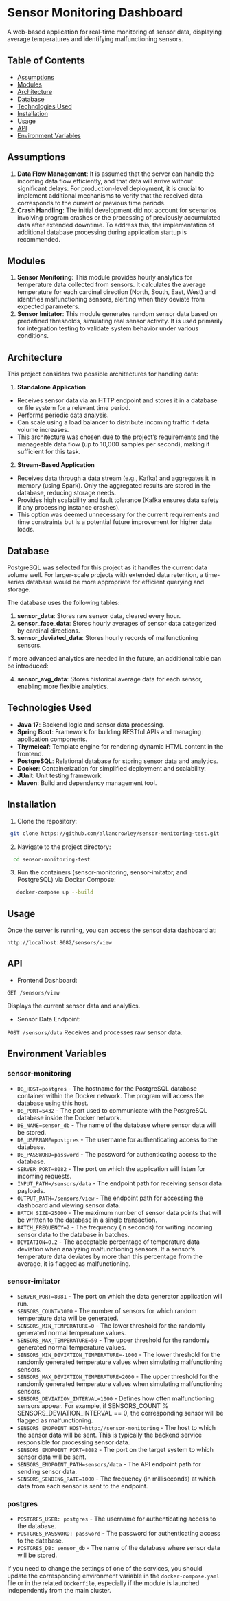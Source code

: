 # Sensor Monitoring Dashboard

A web-based application for real-time monitoring of sensor data, displaying average temperatures and identifying malfunctioning sensors.

## Table of Contents

- [Assumptions](#assumptions)
- [Modules](#modules)
- [Architecture](#architecture)
- [Database](#database)
- [Technologies Used](#technologies-used)
- [Installation](#installation)
- [Usage](#usage)
- [API](#api)
- [Environment Variables](#environment-variables)


## Assumptions

1. **Data Flow Management**: It is assumed that the server can handle the incoming data flow efficiently, and that data will arrive without significant delays. For production-level deployment, it is crucial to implement additional mechanisms to verify that the received data corresponds to the current or previous time periods.
2. **Crash Handling**: The initial development did not account for scenarios involving program crashes or the processing of previously accumulated data after extended downtime. To address this, the implementation of additional database processing during application startup is recommended.

## Modules

1. **Sensor Monitoring**: This module provides hourly analytics for temperature data collected from sensors. It calculates the average temperature for each cardinal direction (North, South, East, West) and identifies malfunctioning sensors, alerting when they deviate from expected parameters.
2. **Sensor Imitator**: This module generates random sensor data based on predefined thresholds, simulating real sensor activity. It is used primarily for integration testing to validate system behavior under various conditions.

## Architecture

This project considers two possible architectures for handling data:

1. **Standalone Application**
- Receives sensor data via an HTTP endpoint and stores it in a database or file system for a relevant time period.
- Performs periodic data analysis.
- Can scale using a load balancer to distribute incoming traffic if data volume increases.
- This architecture was chosen due to the project’s requirements and the manageable data flow (up to 10,000 samples per second), making it sufficient for this task.
2. **Stream-Based Application**
- Receives data through a data stream (e.g., Kafka) and aggregates it in memory (using Spark). Only the aggregated results are stored in the database, reducing storage needs.
- Provides high scalability and fault tolerance (Kafka ensures data safety if any processing instance crashes).
- This option was deemed unnecessary for the current requirements and time constraints but is a potential future improvement for higher data loads.

## Database

PostgreSQL was selected for this project as it handles the current data volume well. For larger-scale projects with extended data retention, a time-series database would be more appropriate for efficient querying and storage.

The database uses the following tables:

1. **sensor_data**: Stores raw sensor data, cleared every hour.
2. **sensor_face_data**: Stores hourly averages of sensor data categorized by cardinal directions.
3. **sensor_deviated_data**: Stores hourly records of malfunctioning sensors.

If more advanced analytics are needed in the future, an additional table can be introduced:

4. **sensor_avg_data**: Stores historical average data for each sensor, enabling more flexible analytics.

## Technologies Used

- **Java 17**: Backend logic and sensor data processing.
- **Spring Boot**: Framework for building RESTful APIs and managing application components.
- **Thymeleaf**: Template engine for rendering dynamic HTML content in the frontend.
- **PostgreSQL**: Relational database for storing sensor data and analytics.
- **Docker**: Containerization for simplified deployment and scalability.
- **JUnit**: Unit testing framework.
- **Maven**: Build and dependency management tool.

## Installation

1. Clone the repository:

```bash
 git clone https://github.com/allancrowley/sensor-monitoring-test.git
```

2. Navigate to the project directory:

```bash
  cd sensor-monitoring-test
```

3. Run the containers (sensor-monitoring, sensor-imitator, and PostgreSQL) via Docker Compose:

```bash
   docker-compose up --build
```

## Usage

Once the server is running, you can access the sensor data dashboard at:

`http://localhost:8082/sensors/view`

## API

- Frontend Dashboard:

`GET /sensors/view`

Displays the current sensor data and analytics.
- Sensor Data Endpoint:
  
`POST /sensors/data`
Receives and processes raw sensor data.

## Environment Variables

### sensor-monitoring
- `DB_HOST=postgres` - The hostname for the PostgreSQL database container within the Docker network. The program will access the database using this host.
- `DB_PORT=5432` - The port used to communicate with the PostgreSQL database inside the Docker network.
- `DB_NAME=sensor_db` - The name of the database where sensor data will be stored.
- `DB_USERNAME=postgres` - The username for authenticating access to the database.
- `DB_PASSWORD=password` - The password for authenticating access to the database.
- `SERVER_PORT=8082` - The port on which the application will listen for incoming requests.
- `INPUT_PATH=/sensors/data` - The endpoint path for receiving sensor data payloads.
- `OUTPUT_PATH=/sensors/view` - The endpoint path for accessing the dashboard and viewing sensor data.
- `BATCH_SIZE=25000` - The maximum number of sensor data points that will be written to the database in a single transaction.
- `BATCH_FREQUENCY=2` - The frequency (in seconds) for writing incoming sensor data to the database in batches.
- `DEVIATION=0.2` - The acceptable percentage of temperature data deviation when analyzing malfunctioning sensors. If a sensor’s temperature data deviates by more than this percentage from the average, it is flagged as malfunctioning.

### sensor-imitator

- `SERVER_PORT=8081` - The port on which the data generator application will run.
- `SENSORS_COUNT=3000` - The number of sensors for which random temperature data will be generated.
- `SENSORS_MIN_TEMPERATURE=0` - The lower threshold for the randomly generated normal temperature values.
- `SENSORS_MAX_TEMPERATURE=50` - The upper threshold for the randomly generated normal temperature values.
- `SENSORS_MIN_DEVIATION_TEMPERATURE=-1000` - The lower threshold for the randomly generated temperature values when simulating malfunctioning sensors.
- `SENSORS_MAX_DEVIATION_TEMPERATURE=2000` - The upper threshold for the randomly generated temperature values when simulating malfunctioning sensors.
- `SENSORS_DEVIATION_INTERVAL=1000` - Defines how often malfunctioning sensors appear. For example, if SENSORS_COUNT % SENSORS_DEVIATION_INTERVAL == 0, the corresponding sensor will be flagged as malfunctioning.
- `SENSORS_ENDPOINT_HOST=http://sensor-monitoring` - The host to which the sensor data will be sent. This is typically the backend service responsible for processing sensor data.
- `SENSORS_ENDPOINT_PORT=8082` - The port on the target system to which sensor data will be sent.
- `SENSORS_ENDPOINT_PATH=sensors/data` - The API endpoint path for sending sensor data.
- `SENSORS_SENDING_RATE=1000` - The frequency (in milliseconds) at which data from each sensor is sent to the endpoint.

### postgres

- `POSTGRES_USER: postgres` - The username for authenticating access to the database.
- `POSTGRES_PASSWORD: password` - The password for authenticating access to the database.
- `POSTGRES_DB: sensor_db` - The name of the database where sensor data will be stored.

If you need to change the settings of one of the services, you should update the corresponding environment variable in the `docker-compose.yaml` file or in the related `Dockerfile`, especially if the module is launched independently from the main cluster.

